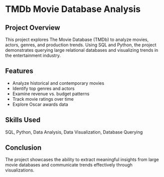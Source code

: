 # TMDb Movie Database Analysis

## Project Overview
This project explores The Movie Database (TMDb) to analyze movies, actors, genres, and production trends. Using SQL and Python, the project demonstrates querying large relational databases and visualizing trends in the entertainment industry.

## Features
- Analyze historical and contemporary movies  
- Identify top genres and actors  
- Examine revenue vs. budget patterns  
- Track movie ratings over time  
- Explore Oscar awards data  

## Skills Used
SQL, Python, Data Analysis, Data Visualization, Database Querying

## Conclusion
The project showcases the ability to extract meaningful insights from large movie databases and communicate trends effectively through visualizations.
